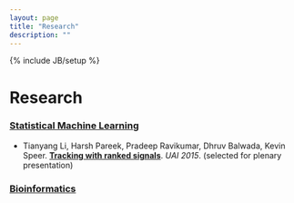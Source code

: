 ```yaml
---
layout: page
title: "Research"
description: ""
---
```

{% include JB/setup %}

# Research

### [Statistical Machine Learning](./)

<!-- * Tianyang Li, Adarsh Prasad, Pradeep Ravikumar. **[Fast Classification Rates for High-dimensional Gaussian Generative Models](./papers/nips-2015-gaussian-classification.pdf)**. *NIPS 2015*. -->

* Tianyang Li, Harsh Pareek, Pradeep Ravikumar, Dhruv Balwada, Kevin Speer. **[Tracking with ranked signals](./papers/uai-2015-tracking.pdf)**. *UAI 2015*. (selected for plenary presentation)

### [Bioinformatics](./bioinformatics/)

